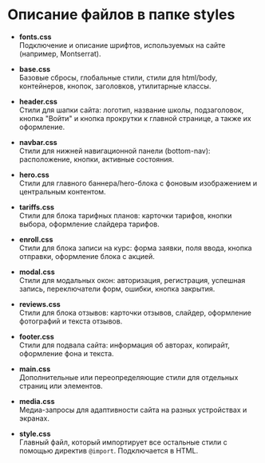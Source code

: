 # Описание файлов в папке styles

- **fonts.css**  
  Подключение и описание шрифтов, используемых на сайте (например, Montserrat).

- **base.css**  
  Базовые сбросы, глобальные стили, стили для html/body, контейнеров, кнопок, заголовков, утилитарные классы.

- **header.css**  
  Стили для шапки сайта: логотип, название школы, подзаголовок, кнопка "Войти" и кнопка прокрутки к главной странице, а также их оформление.

- **navbar.css**  
  Стили для нижней навигационной панели (bottom-nav): расположение, кнопки, активные состояния.

- **hero.css**  
  Стили для главного баннера/hero-блока с фоновым изображением и центральным контентом.

- **tariffs.css**  
  Стили для блока тарифных планов: карточки тарифов, кнопки выбора, оформление слайдера тарифов.

- **enroll.css**  
  Стили для блока записи на курс: форма заявки, поля ввода, кнопка отправки, оформление блока с акцией.

- **modal.css**  
  Стили для модальных окон: авторизация, регистрация, успешная запись, переключатели форм, ошибки, кнопка закрытия.

- **reviews.css**  
  Стили для блока отзывов: карточки отзывов, слайдер, оформление фотографий и текста отзывов.

- **footer.css**  
  Стили для подвала сайта: информация об авторах, копирайт, оформление фона и текста.

- **main.css**  
  Дополнительные или переопределяющие стили для отдельных страниц или элементов.

- **media.css**  
  Медиа-запросы для адаптивности сайта на разных устройствах и экранах.

- **style.css**  
  Главный файл, который импортирует все остальные стили с помощью директив `@import`. Подключается в HTML.
